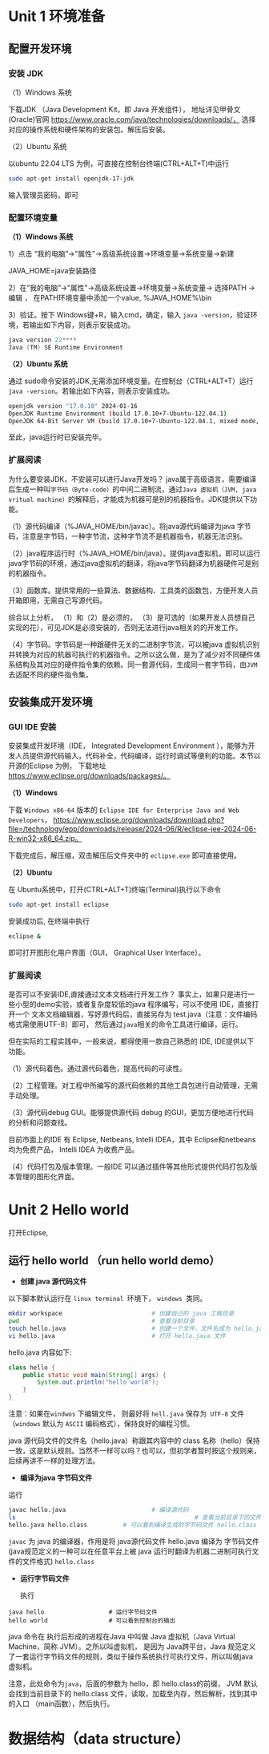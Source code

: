 # Unit 1 环境准备

##  配置开发环境 

### 安装 JDK

（1）Windows 系统

下载JDK （Java Development Kit，即 Java 开发组件）， 地址详见甲骨文(Oracle)官网 https://www.oracle.com/java/technologies/downloads/， 选择对应的操作系统和硬件架构的安装包。解压后安装。

（2）Ubuntu 系统

以ubuntu 22.04 LTS 为例，可直接在控制台终端(CTRL+ALT+T)中运行  

```sh
sudo apt-get install openjdk-17-jdk
```

输入管理员密码，即可

###  配置环境变量

**（1）Windows 系统**

1）点击 “我的电脑”->"属性"->高级系统设置->环境变量->系统变量->新建

JAVA_HOME=java安装路径

2）在“我的电脑”->"属性"->高级系统设置->环境变量->系统变量-> 选择PATH ->编辑 ， 在PATH环境变量中添加一个value, %JAVA_HOME%\bin

3）验证。按下  Windows键+R，输入cmd，确定，输入 `java -version`，验证环境，若输出如下内容，则表示安装成功。

```powershell
java version 22****
Java (TM) SE Runtime Environment
```

**（2）Ubuntu 系统**

通过 sudo命令安装的JDK,无需添加环境变量。在控制台（CTRL+ALT+T）运行 `java -version`。若输出如下内容，则表示安装成功。

```sh
openjdk version "17.0.10" 2024-01-16
OpenJDK Runtime Environment (build 17.0.10+7-Ubuntu-122.04.1)
OpenJDK 64-Bit Server VM (build 17.0.10+7-Ubuntu-122.04.1, mixed mode, sharing)
```

至此，java运行时已安装完毕。

### 扩展阅读

为什么要安装JDK，不安装可以进行Java开发吗？   java属于高级语言，需要编译后生成一种叫`字节码（Byte-code）`的中间二进制流，通过`Java 虚拟机（JVM, java vritual machine）`的解释后，才能成为机器可是别的机器指令。JDK提供以下功能。

（1）源代码编译（%JAVA_HOME/bin/javac）。将java源代码编译为java 字节码，注意是字节码，一种字节流，这种字节流不是机器指令，机器无法识别。

（2）java程序运行时（%JAVA_HOME/bin/java）。提供java虚拟机，即可以运行java字节码的环境，通过java虚拟机的翻译，将java字节码翻译为机器硬件可是别的机器指令。

（3）函数库。提供常用的一些算法、数据结构、工具类的函数包，方便开发人员开箱即用，无需自己写源代码。

综合以上分析， （1）和（2）是必须的， （3）是可选的（如果开发人员想自己实现的花），可见JDK是必须安装的，否则无法进行java相关的的开发工作。

（4）字节码。字节码是一种跟硬件无关的二进制字节流，可以被java 虚拟机识别并转换为对应的机器可执行的机器指令。之所以这么做，是为了减少对不同硬件体系结构及其对应的硬件指令集的依赖。同一套源代码，生成同一套字节码，由`JVM`去适配不同的硬件指令集。

## 安装集成开发环境

### GUI IDE 安装

安装集成开发环境（IDE， Integrated Development Environment ），能够为开发人员提供源代码输入，代码补全，代码编译，运行时调试等便利的功能。本节以开源的Eclipse 为例， 下载地址  https://www.eclipse.org/downloads/packages/。

**（1）Windows**

下载 `Windows x86-64` 版本的 `Eclipse IDE for Enterprise Java and Web Developers`， https://www.eclipse.org/downloads/download.php?file=/technology/epp/downloads/release/2024-06/R/eclipse-jee-2024-06-R-win32-x86_64.zip。

下载完成后，解压缩，双击解压后文件夹中的 `eclipse.exe` 即可直接使用。

**（2）Ubuntu**

在 Ubuntu系统中，打开(CTRL+ALT+T)终端(Terminal)执行以下命令

```sh
sudo apt-get install eclipse
```

安装成功后, 在终端中执行

```sh
eclipse &
```

 即可打开图形化用户界面（GUI， Graphical User Interface）。

###  扩展阅读

是否可以不安装IDE,直接通过文本文档进行开发工作？ 事实上，如果只是进行一些小型的demo实验，或者复杂度较低的java 程序编写，可以不使用 IDE，直接打开一个 文本文档编辑器，写好源代码后，直接另存为 test.java（注意：文件编码格式需使用UTF-8）即可， 然后通过`java`相关的命令工具进行编译，运行。

但在实际的工程实践中，一般来说，都得使用一款自己熟悉的 IDE, IDE提供以下功能。

（1）源代码着色。通过源代码着色，提高代码的可读性。

（2）工程管理。对工程中所编写的源代码依赖的其他工具包进行自动管理，无需手动处理。

（3）源代码debug GUI。能够提供源代码 debug 的GUI，更加方便地进行代码的分析和问题查找。

目前市面上的IDE 有 Eclipse, Netbeans, Intelli IDEA，其中 Eclipse和netbeans 均为免费产品， Intelli IDEA 为收费产品。

（4）代码打包及版本管理。一般IDE 可以通过插件等其他形式提供代码打包及版本管理的图形化界面。

# Unit 2 Hello world

打开Eclipse,

##   运行 hello world （run hello world demo）

* **创建 java 源代码文件**

以下脚本默认运行在 `linux terminal `环境下， `windows `类同。

```sh
mkdir workspace							# 创建自己的 java 工程目录
pwd										# 查看当前目录
touch hello.java						# 创建一个文件，文件名成为 hello.java
vi hello.java							# 打开 hello.java 文件
```

hello.java 内容如下:

```java
class hello {
    public static void main(String[] args) {
        System.out.println("hello world");
    }
}
```

注意：如果在`windwos` 下编辑文件， 则最好将 `hell.java` 保存为` UTF-8` 文件（`windows` 默认为 `ASCII` 编码格式），保持良好的编程习惯。

java 源代码文件的文件名（hello.java）称跟其内容中的 class 名称（hello）保持一致，这是默认规则。当然不一样可以吗？也可以，但初学者暂时按这个规则来，后续再讲不一样的处理方法。

* **编译为java 字节码文件**

运行

```sh
javac hello.java						# 编译源代码
ls													# 查看当前目录下的文件
hello.java hello.class			# 可以看到编译生成的字节码文件 hello.class
```

`javac` 为 java 的编译器，作用是将 java源代码文件 hello.java 编译为 字节码文件(java规范定义的一种可以在任意平台上被 java 运行时翻译为机器二进制可执行文件的文件格式) `hello.class ` 

* **运行字节码文件**

  执行

```shell
java hello					# 运行字节码文件
hello world					# 可以看到控制台的输出
```

java 命令在 执行后形成的进程在Java 中叫做 Java 虚拟机（Java Virtual Machine，简称 JVM）。之所以叫虚拟机， 是因为 Java跨平台，Java 规范定义了一套运行字节码文件的规则，类似于操作系统执行可执行文件，所以叫做java 虚拟机。

注意，此处命令为`java`，后面的参数为 hello，即 hello.class的前缀， JVM 默认会找到当前目录下的 hello.class 文件，读取，加载至内存，然后解析，找到其中的入口 （main函数），然后执行。

# 数据结构（data structure）

